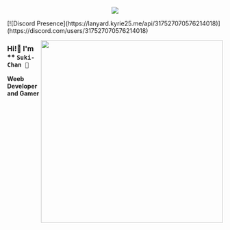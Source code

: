 <div align="center">

![](https://typograssy.deno.dev/api?text=Suki-Chan!&l0=none&bg=none&frame=none&speed=100&comment=)
<!-- ![](https://typograssy.deno.dev/api?text=お兄ちゃんはおしまい!&l0=none&l1=00cce6&l2=80f1ff&l3=009eb3&l4=caf9ff&bg=none&frame=none&speed=100&comment=) -->

</div>
[![Discord Presence](https://lanyard.kyrie25.me/api/317527070576214018)](https://discord.com/users/317527070576214018)

<a href="https://discord.com/users/317527070576214018"><img align="right" width="425" src="https://lanyard.kyrie25.me/api/317527070576214018?imgStyle=square&gradient=e9d6d5-e9d6d5-f3b1b4-ffffff&bg=0d1117"></a>

### Hi!👋 I'm ** `Suki-Chan 🥕`

**Weeb Developer and Gamer** 

